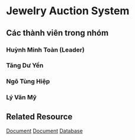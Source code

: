 # Jewelry Auction System 
## Các thành viên trong nhóm
### Huỳnh Minh Toàn (Leader)
### Tăng Dư Yến
### Ngô Tùng Hiệp
### Lý Văn Mỹ

## Related Resource
[Document](https://docs.google.com/document/d/1IbJgdlMSLRjdFQl4de3sVSOIGHNUJqyO/edit)
[Document](https://docs.google.com/document/d/1NoY8wpff-sYAZXHdvEl5Mt5T106OcOeK/edit?usp=sharing&ouid=115472949965342184419&rtpof=true&sd=true) 
[Database](https://drive.google.com/drive/folders/1ncDS4u5FojiS1-PGLkVzuwG_1vA22J38?usp=sharing)
